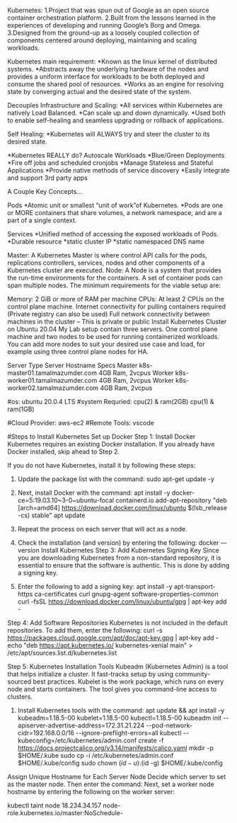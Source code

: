 

Kubernetes:
1.Project that was spun out of Google as an open source container orchestration platform.
2.Built from the lessons learned in the experiences of developing and running Google’s Borg and Omega.
3.Designed from the ground-up as a loosely coupled collection of components centered around deploying, maintaining and scaling workloads.

Kubernetes main requirement:
*Known as the linux kernel of distributed systems.
*Abstracts away the underlying hardware of the nodes and provides a uniform interface for workloads to be both deployed and consume the shared pool of resources.
*Works as an engine for resolving state by converging actual and the desired state of the system.

Decouples Infrastructure and Scaling:
*All services within Kubernetes are natively Load Balanced.
*Can scale up and down dynamically.
*Used both to enable self-healing and seamless upgrading or rollback of applications.

Self Healing:
*Kubernetes will ALWAYS try and steer the cluster to its desired state.

*Kubernetes REALLY do?
Autoscale Workloads
*Blue/Green Deployments
*Fire off jobs and scheduled cronjobs
*Manage Stateless and Stateful Applications
*Provide native methods of service discovery
*Easily integrate and support 3rd party apps

A Couple 
Key Concepts...


Pods
*Atomic unit or smallest “unit of work”of Kubernetes.
*Pods are one or MORE containers that share volumes, a network namespace, and are a part of a single context.

Services
*Unified method of accessing the exposed workloads of Pods. 
*Durable resource
*static cluster IP
*static namespaced DNS name


Master: A Kubernetes Master is where control API calls for the pods, replications controllers, services, nodes and other components of a Kubernetes cluster are executed.
Node: A Node is a system that provides the run-time environments for the containers. A set of container pods can span multiple nodes.
The minimum requirements for the viable setup are:

Memory: 2 GiB or more of RAM per machine
CPUs: At least 2 CPUs on the control plane machine.
Internet connectivity for pulling containers required (Private registry can also be used)
Full network connectivity between machines in the cluster – This is private or public
Install Kubernetes Cluster on Ubuntu 20.04
My Lab setup contain three servers. One control plane machine and two nodes to be used for running containerized workloads. You can add more nodes to suit your desired use case and load, for example using three control plane nodes for HA.

Server Type	Server                      Hostname	Specs
Master	k8s-master01.tamalmazumder.com	4GB Ram,  2vcpus
Worker	k8s-worker01.tamalmazumder.com	4GB Ram,  2vcpus
Worker	k8s-worker02.tamalmazumder.com	4GB Ram,  2vcpus

#os:                    ubuntu 20.0.4 LTS
#system Requried:       cpu(2) & ram(2GB)  <master node>
                        cpu(1) & ram(1GB)  <master node>
                        
#Cloud  Provider:       aws-ec2 
#Remote Tools:          vscode

#Steps to Install Kubernetes
Set up Docker
Step 1: Install Docker
Kubernetes requires an existing Docker installation. If you already have Docker installed, skip ahead to Step 2.

If you do not have Kubernetes, install it by following these steps:

1. Update the package list with the command:
     sudo apt-get update -y

2. Next, install Docker with the command:
   apt install -y docker-ce=5:19.03.10~3-0~ubuntu-focal containerd.io
   add-apt-repository "deb [arch=amd64] https://download.docker.com/linux/ubuntu $(lsb_release -cs) stable"
   apt update

3. Repeat the process on each server that will act as a node.
4. Check the installation (and version) by entering the following:
   docker ––version
Install Kubernetes
Step 3: Add Kubernetes Signing Key
Since you are downloading Kubernetes from a non-standard repository, it is essential to ensure that the software is authentic. This is done by adding a signing key.

1. Enter the following to add a signing key:
    apt install -y apt-transport-https ca-certificates curl gnupg-agent software-properties-common
    curl -fsSL https://download.docker.com/linux/ubuntu/gpg | apt-key add -   

Step 4: Add Software Repositories
Kubernetes is not included in the default repositories. To add them, enter the following:
  curl -s https://packages.cloud.google.com/apt/doc/apt-key.gpg | apt-key add -
  echo "deb https://apt.kubernetes.io/ kubernetes-xenial main" > /etc/apt/sources.list.d/kubernetes.list

Step 5: Kubernetes Installation Tools
Kubeadm (Kubernetes Admin) is a tool that helps initialize a cluster. It fast-tracks setup by using community-sourced best practices. Kubelet is the work package, which runs on every node and starts containers. The tool gives you command-line access to clusters.

1. Install Kubernetes tools with the command:
  apt update && apt install -y kubeadm=1.18.5-00 kubelet=1.18.5-00 kubectl=1.18.5-00
kubeadm init --apiserver-advertise-address=172.31.21.224 --pod-network-cidr=192.168.0.0/16  --ignore-preflight-errors=all
kubectl --kubeconfig=/etc/kubernetes/admin.conf create -f https://docs.projectcalico.org/v3.14/manifests/calico.yaml
mkdir -p $HOME/.kube
sudo cp -i /etc/kubernetes/admin.conf $HOME/.kube/config
sudo chown $(id -u):$(id -g) $HOME/.kube/config

Assign Unique Hostname for Each Server Node 
Decide which server to set as the master node. Then enter the command:
Next, set a worker node hostname by entering the following on the worker server:

kubectl taint node 18.234.34.157 node-role.kubernetes.io/master:NoSchedule-
